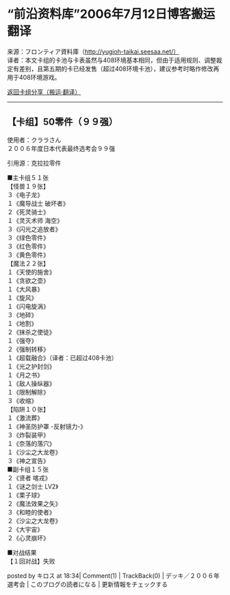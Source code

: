 # “前沿资料库”2006年7月12日博客搬运翻译
来源：フロンティア資料庫（http://yugioh-taikai.seesaa.net/）  
译者：本文卡组的卡池与卡表虽然与408环境基本相同，但由于适用规则、调整裁定有差别，且第五期的卡已经发售（超过408环境卡池），建议参考时略作修改再用于408环境游戏。  

[返回卡组分享（搬运·翻译）](../Deck_Transport.html)  

---

## 【卡组】50零件（９９强）
使用者：クララさん  
２００６年度日本代表最终选考会９９强  

引用源：克拉拉零件  

■主卡组５１张  
【怪兽１９张】  
３《电子龙》  
１《魔导战士 破坏者》  
２《死灵骑士》  
１《灵灭术师 海空》  
３《闪光之追放者》  
３《绿色零件》  
３《红色零件》  
３《黄色零件》  
【魔法２２张】  
１《天使的施舍》  
１《贪欲之壶》  
１《大风暴》  
１《旋风》  
１《闪电旋涡》  
３《地碎》  
１《地割》  
２《抹杀之使徒》  
１《强夺》  
２《强制转移》  
１《超载融合》（译者：已超过408卡池）  
１《光之护封剑》  
１《月之书》  
１《敌人操纵器》  
１《限制解除》  
３《收缩》  
【陷阱１０张】  
１《激流葬》  
１《神圣防护罩 -反射镜力-》  
３《炸裂装甲》  
１《奈落的落穴》  
１《沙尘之大龙卷》  
３《神之宣告》  
■副卡组１５张  
２《贤者 喀戎》  
１《谜之剑士 LV2》  
１《栗子球》  
２《魔法效果之矢》  
３《和睦的使者》  
２《沙尘之大龙卷》  
２《大宇宙》  
２《心灵崩坏》  

■对战结果  
【１回对战】失败  

posted by キロス at 18:34| Comment(1) | TrackBack(0) | デッキ／２００６年選考会 | このブログの読者になる | 更新情報をチェックする  